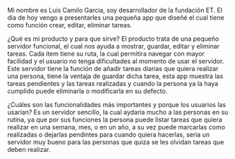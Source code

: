 Mi nombre es Luis Camilo Garcia, soy desarrollador de la fundación ET. El dia de hoy vengo a presentarles una pequeña app que diseñé el cual tiene como función crear, editar, eliminar tareas.

¿Qué es mi producto y para que sirve?
El producto trata de una pequeño servidor funcional, el cual nos ayuda a mostrar, guardar, editar y eliminar tareas. Cada item tiene su ruta, la cual permitira navegar con mayor facilidad y el usuario no tenga dificultades al momento de usar el servidor. Este servidor tiene la función de añadir tareas diarias que quiera realizar una persona, tiene la ventaja de guardar dicha tarea, esta app muestra las tareas pendientes y las tareas realizadas y cuando la persona ya la haya cumplido puede eliminarla o modificarla en su defecto.

¿Cuáles son las funcionalidades más importantes y porque los usuarios las usarían?
Es un servidor sencillo, la cual aydaria mucho a las personas en su rutina, ya que por sus funciones la persona puede listar tareas que quiera realizar en una semana, mes, o en un año, a su vez puede marcarlas como realizadas o dejarlas pendintes para cuando quiera hacerlas, seria un servidor muy bueno para las personas que quiza se les olvidan tareas que deben realizar.

